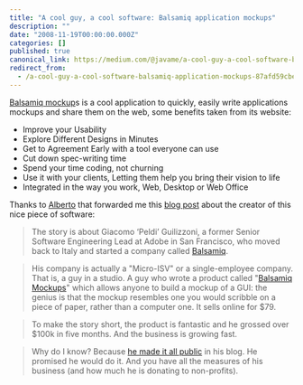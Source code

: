 ```yaml
---
title: "A cool guy, a cool software: Balsamiq application mockups"
description: ""
date: "2008-11-19T00:00:00.000Z"
categories: []
published: true
canonical_link: https://medium.com/@javame/a-cool-guy-a-cool-software-balsamiq-application-mockups-87afd59cbe9f
redirect_from:
  - /a-cool-guy-a-cool-software-balsamiq-application-mockups-87afd59cbe9f
---
```


[Balsamiq mockup](http://www.balsamiq.com/products/mockups)s is a cool application to quickly, easily write applications mockups and share them on the web, some benefits taken from its website:

-   Improve your Usability
-   Explore Different Designs in Minutes
-   Get to Agreement Early with a tool everyone can use
-   Cut down spec-writing time
-   Spend your time coding, not churning
-   Use it with your clients, Letting them help you bring their vision to life
-   Integrated in the way you work, Web, Desktop or Web Office

Thanks to [Alberto](http://www.linkedin.com/in/alagna) that forwarded me this [blog post](http://www.funambol.com/blog/capo/2008/11/italian-software-story.html) about the creator of this nice piece of software:

> The story is about Giacomo ‘Peldi’ Guilizzoni, a former Senior Software Engineering Lead at Adobe in San Francisco, who moved back to Italy and started a company called [Balsamiq](http://www.balsamiq.com/company).

> His company is actually a "Micro-ISV" or a single-employee company. That is, a guy in a studio. A guy who wrote a product called "[Balsamiq Mockups](http://www.balsamiq.com/)" which allows anyone to build a mockup of a GUI: the genius is that the mockup resembles one you would scribble on a piece of paper, rather than a computer one. It sells online for $79.

> To make the story short, the product is fantastic and he grossed over $100k in five months. And the business is growing fast.

> Why do I know? Because [he made it all public](http://www.balsamiq.com/blog) in his blog. He promised he would do it. And you have all the measures of his business (and how much he is donating to non-profits).
